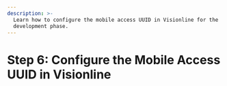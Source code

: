 ```yaml
---
description: >-
  Learn how to configure the mobile access UUID in Visionline for the
  development phase.
---
```


# Step 6: Configure the Mobile Access UUID in Visionline

